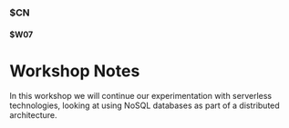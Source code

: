 ### $CN
#### $W07

# Workshop Notes

In this workshop we will continue our experimentation with serverless technologies, looking at using NoSQL databases as part of a distributed architecture.